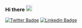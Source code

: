 ### Hi there <img src="https://media.giphy.com/media/hvRJCLFzcasrR4ia7z/giphy.gif" width="20px">


[![Twitter Badge](https://img.shields.io/badge/-@JoseMuriloc-1ca0f1?style=flat-square&labelColor=1ca0f1&logo=twitter&logoColor=white&link=https://twitter.com/JoseMuriloc)](https://twitter.com/JoseMuriloc)
[![Linkedin Badge](https://img.shields.io/badge/-Jose%20Murillo-blue?style=flat-square&logo=Linkedin&logoColor=white&link=https://www.linkedin.com/in/lukemorales)](https://www.linkedin.com/in/jose-murillodev/)
